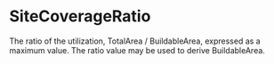 SiteCoverageRatio
=================

The ratio of the utilization, TotalArea / BuildableArea, expressed as a maximum value. The ratio value may be used to derive BuildableArea.
